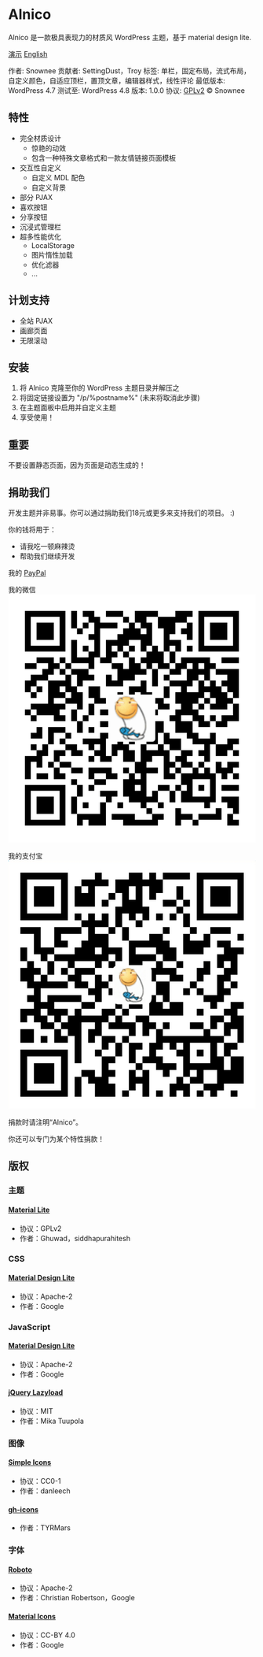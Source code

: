 # Alnico

Alnico 是一款极具表现力的材质风 WordPress 主题，基于 material design lite.

[演示][1] [English][2]

作者: Snownee
贡献者: SettingDust，Troy
标签: 单栏，固定布局，流式布局，自定义颜色，自适应顶栏，置顶文章，编辑器样式，线性评论
最低版本: WordPress 4.7
测试至: WordPress 4.8
版本: 1.0.0
协议: [GPLv2](http://www.gnu.org/licenses/gpl-2.0.html) © Snownee

## 特性

 * 完全材质设计
   * 惊艳的动效
   * 包含一种特殊文章格式和一款友情链接页面模板
 * 交互性自定义
   * 自定义 MDL 配色
   * 自定义背景
 * 部分 PJAX
 * 喜欢按钮
 * 分享按钮
 * 沉浸式管理栏
 * 超多性能优化
   * LocalStorage
   * 图片惰性加载
   * 优化滤器
   * ...

## 计划支持

 * 全站 PJAX
 * 画廊页面
 * 无限滚动

## 安装

 1. 将 Alnico 克隆至你的 WordPress 主题目录并解压之
 2. 将固定链接设置为 "/p/%postname%" (未来将取消此步骤)
 3. 在主题面板中启用并自定义主题
 4. 享受使用！

## 重要

不要设置静态页面，因为页面是动态生成的！

## 捐助我们

开发主题并非易事。你可以通过捐助我们18元或更多来支持我们的项目。 :)

你的钱将用于：

 * 请我吃一顿麻辣烫
 * 帮助我们继续开发

我的 [PayPal](paypal.me/Snownee)

我的微信
![二维码](assets/images/wechat.png)

我的支付宝
![二维码](assets/images/alipay.png)

捐款时请注明“Alnico”。

你还可以专门为某个特性捐款！

## 版权

### 主题

#### [Material Lite](http://www.ghuwad.com/wordpress-themes/material-lite)
 * 协议：GPLv2
 * 作者：Ghuwad，siddhapurahitesh

### CSS

#### [Material Design Lite](http://getmdl.io)
 * 协议：Apache-2
 * 作者：Google

### JavaScript

#### [Material Design Lite](http://getmdl.io)
 * 协议：Apache-2
 * 作者：Google

#### [jQuery Lazyload](https://github.com/jakob-stoeck/jquery_lazyload)
 * 协议：MIT
 * 作者：Mika Tuupola

### 图像

#### [Simple Icons](https://github.com/danleech/simple-icons)
 * 协议：CC0-1
 * 作者：danleech

#### [gh-icons](https://github.com/TYRMars/gh-icons)
 * 作者：TYRMars

### 字体

#### [Roboto](https://github.com/google/roboto)
 * 协议：Apache-2
 * 作者：Christian Robertson，Google

#### [Material Icons](https://github.com/google/material-design-icons)
 * 协议：CC-BY 4.0
 * 作者：Google

[1]: http://blog.hayo-studio.cn
[2]: README.md